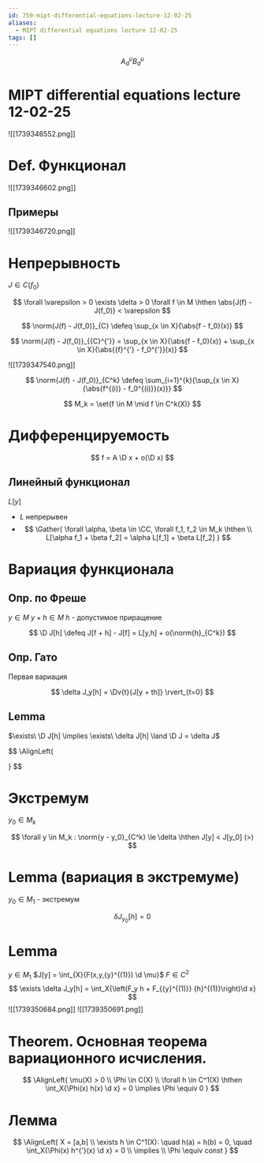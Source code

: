 ```yaml
---
id: 759-mipt-differential-equations-lecture-12-02-25
aliases:
  - MIPT differential equations lecture 12-02-25
tags: []
---
```

$$
{{A}_{d}}^{u}
{{B}_{d}}^{u}
$$
# MIPT differential equations lecture 12-02-25

![[1739346552.png]]

# Def. Функционал

![[1739346602.png]]

## Примеры

![[1739346720.png]]

# Непрерывность

$J \in C(f_0)$

$$
\forall \varepsilon > 0 \exists \delta > 0 \forall f \in M \hthen
\abs{J(f) - J(f_0)} < \varepsilon
$$

$$
\norm{J(f) - J(f_0)}_{C} \defeq \sup_{x \in X}{\abs{f - f_0}(x)}
$$

$$
\norm{J(f) - J(f_0)}_{{C}^{'}} = \sup_{x \in X}{\abs{f - f_0}(x)} + \sup_{x \in X}{\abs{{f}^{'} - f_0^{'}}(x)}
$$

![[1739347540.png]]

$$
\norm{J(f) - J(f_0)}_{C^k} \defeq \sum_{i=1}^{k}{\sup_{x \in X}{\abs{f^{(i)} - f_0^{(i)}}(x)}}
$$

$$
M_k = \set{f \in M \mid f \in C^k(X)}
$$

# Дифференцируемость

$$
f = A \D x + o(\D x)
$$

## Линейный функционал

$L[y]$

- $L$ непрерывен
- $$
  \Gather{
  \forall \alpha, \beta \in \CC, \forall f_1, f_2 \in M_k \hthen \\
  L[\alpha f_1 + \beta f_2] = \alpha L[f_1] + \beta L[f_2]
  }
  $$

# Вариация функционала

## Опр. по Фреше

$y \in M$
$y + h \in M$
$h$ - допустимое приращение

$$
\D J[h] \defeq J[f + h] - J[f] = L[y,h] + o(\norm{h}_{C^k})
$$

## Опр. Гато

Первая вариация

$$
\delta J_y[h] = \Dv{t}{J[y + th]} \rvert_{t=0}
$$

## Lemma

$\exists\ \D J[h] \implies \exists\ \delta J[h] \land \D J = \delta J$

$$
\AlignLeft{

}
$$

# Экстремум

$y_0 \in M_k$

$$
\forall y \in M_k : \norm{y - y_0}_{C^k} \le \delta \hthen
J[y] < J[y_0] (>)
$$

# Lemma (вариация в экстремуме)

$y_0 \in M_1$ - экстремум

$$
\delta J_{y_0}[h] = 0
$$

# Lemma
$y \in M_1$
$J[y] = \int_{X}{F(x,y,{y}^{(1)}) \d \mu}$
$F \in C^2$
 $$
\exists \delta J_y[h] = \int_X{\left(F_y h + F_{{y}^{(1)}} {h}^{(1)}\right)\d x}
$$
![[1739350684.png]]
![[1739350691.png]]

# Theorem. Основная теорема вариационного исчисления.
$$
\AlignLeft{
\mu(X) > 0 \\
\Phi \in C(X) \\
\forall h \in C^1(X) \hthen
\int_X{\Phi(x) h(x) \d x} = 0 \implies \Phi \equiv 0 
}
$$

# Лемма
$$
\AlignLeft{
X = [a,b] \\
\exists h \in C^1(X): \quad
h(a) = h(b) = 0, \quad
\int_X{\Phi(x) h^{'}(x) \d x} = 0 \\
\implies \\
\Phi \equiv const
}
$$
